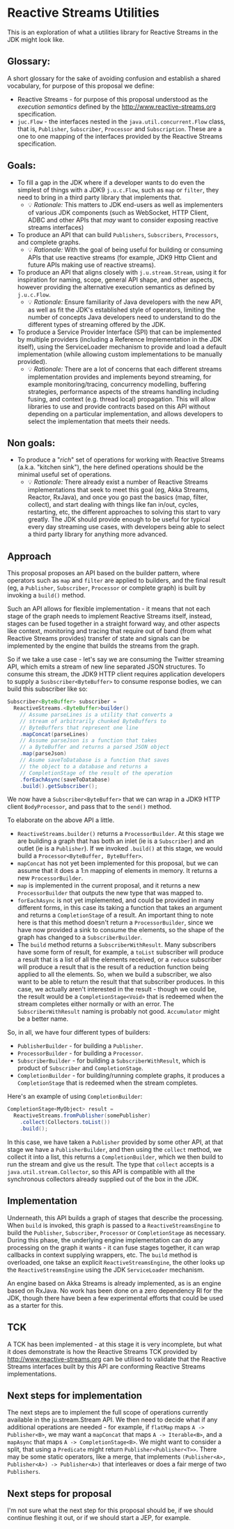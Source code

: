 # Reactive Streams Utilities

This is an exploration of what a utilities library for Reactive Streams in the JDK might look like.

## Glossary:

A short glossary for the sake of avoiding confusion and establish a shared vocabulary, for purpose of this proposal we define:

- Reactive Streams - for purpose of this proposal understood as the *execution semantics* defined by the http://www.reactive-streams.org specification.
- `juc.Flow` - the interfaces nested in the `java.util.concurrent.Flow` class, that is, `Publisher`, `Subscriber`, `Processor` and `Subscription`. These are a one to one mapping of the interfaces provided by the Reactive Streams specification.

## Goals:

* To fill a gap in the JDK where if a developer wants to do even the simplest of things with a JDK9 `j.u.c.Flow`, such as `map` or `filter`, they need to bring in a third party library that implements that.
  * :bulb: *Rationale:* This matters to JDK end-users as well as implementers of various JDK components (such as WebSocket, HTTP Client, ADBC and other APIs that *may* want to consider exposing reactive streams interfaces)
* To produce an API that can build `Publishers`, `Subscribers`, `Processors`, and complete graphs.
  * :bulb: *Rationale:* With the goal of being useful for building or consuming APIs that use reactive streams (for example, JDK9 Http Client and future APIs making use of reactive streams).
* To produce an API that aligns closely with `j.u.stream.Stream`, using it for inspiration for naming, scope, general API shape, and other aspects, however providing the alternative execution semantics as defined by `j.u.c.Flow`. 
  * :bulb: *Rationale:* Ensure familiarity of Java developers with the new API, as well as fit the JDK's established style of operators, limiting the number of concepts Java developers need to understand to do the different types of streaming offered by the JDK.
* To produce a Service Provider Interface (SPI) that can be implemented by multiple providers (including a Reference Implementation in the JDK itself), using the ServiceLoader mechanism to provide and load a default implementation (while allowing custom implementations to be manually provided). 
  * :bulb: *Rationale:* There are a lot of concerns that each different streams implementation provides and implements beyond streaming, for example monitoring/tracing, concurrency modelling, buffering strategies, performance aspects of the streams handling including fusing, and context (e.g. thread local) propagation. This will allow libraries to use and provide contracts based on this API without depending on a particular implementation, and allows developers to select the implementation that meets their needs.

## Non goals:

* To produce a "*rich*" set of operations for working with Reactive Streams (a.k.a. "kitchen sink"), the here defined operations should be the minimal useful set of operations. 
  * :bulb: *Rationale:* There already exist a number of Reactive Streams implementations that seek to meet this goal (eg, Akka Streams, Reactor, RxJava), and once you go past the basics (map, filter, collect), and start dealing with things like fan in/out, cycles, restarting, etc, the different approaches to solving this start to vary greatly. The JDK should provide enough to be useful for typical every day streaming use cases, with developers being able to select a third party library for anything more advanced.

## Approach

This proposal proposes an API based on the builder pattern, where operators such as `map` and `filter` are applied to builders, and the final result (eg, a `Publisher`, `Subscriber`, `Processor` or complete graph) is built by invoking a `build()` method.

Such an API allows for flexible implementation - it means that not each stage of the graph needs to implement Reactive Streams itself, instead, stages can be fused together in a straight forward way, and other aspects like context, monitoring and tracing that require out of band (from what Reactive Streams provides) transfer of state and signals can be implemented by the engine that builds the streams from the graph.

So if we take a use case - let's say we are consuming the Twitter streaming API, which emits a stream of new line separated JSON structures. To consume this stream, the JDK9 HTTP client requires application developers to supply a `Susbscriber<ByteBuffer>` to consume response bodies, we can build this subscriber like so:

```java
Subscriber<ByteBuffer> subscriber = 
  ReactiveStreams.<ByteBuffer>builder()
    // Assume parseLines is a utility that converts a
    // stream of arbitrarily chunked ByteBuffers to
    // ByteBuffers that represent one line
    .mapConcat(parseLines)
    // Assume parseJson is a function that takes
    // a ByteBuffer and returns a parsed JSON object
    .map(parseJson)
    // Asume saveToDatabase is a function that saves
    // the object to a database and returns a
    // CompletionStage of the result of the operation
    .forEachAsync(saveToDatabase)
    .build().getSubscriber();
```

We now have a `Subscriber<ByteBuffer>` that we can wrap in a JDK9 HTTP client `BodyProcessor`, and pass that to the `send()` method.

To elaborate on the above API a little.

* `ReactiveStreams.builder()` returns a `ProcessorBuilder`. At this stage we are building a graph that has both an inlet (ie is a `Subscriber`) and an outlet (ie is a `Publisher`). If we invoked `.build()` at this stage, we would build a `Processor<ByteBuffer, ByteBuffer>`.
* `mapConcat` has not yet been implemented for this proposal, but we can assume that it does a 1:n mapping of elements in memory. It returns a new `ProcessorBuilder`.
* `map` is implemented in the current proposal, and it returns a new `ProcessorBuilder` that outputs the new type that was mapped to.
* `forEachAsync` is not yet implemented, and could be provided in many different forms, in this case its taking a function that takes an argument and returns a `CompletionStage` of a result. An important thing to note here is that this method doesn't return a `ProcessorBuilder`, since we have now provided a sink to consume the elements, so the shape of the graph has changed to a `SubscriberBuilder`.
* The `build` method returns a `SubscriberWithResult`. Many subscribers have some form of result, for example, a `toList` subscriber will produce a result that is a list of all the elements received, or a `reduce` subscriber will produce a result that is the result of a reduction function being applied to all the elements. So, when we build a subscriber, we also want to be able to return the result that that subscriber produces. In this case, we actually aren't interested in the result - though we could be, the result would be a `CompletionStage<Void>` that is redeemed when the stream completes either normally or with an error. The `SubscriberWithResult` naming is probably not good. `Accumulator` might be a better name.

So, in all, we have four different types of builders:

* `PublisherBuilder` - for building a `Publisher`.
* `ProcessorBuilder` - for building a `Processor`.
* `SubscriberBuilder` - for building a `SubscriberWithResult`, which is product of `Subscriber` and `CompletionStage`.
* `CompletionBuilder` - for building/running complete graphs, it produces a `CompletionStage` that is redeemed when the stream completes.

Here's an example of using `CompletionBuilder`:

```java
CompletionStage<MyObject> result = 
  ReactiveStreams.fromPublisher(somePublisher)
    .collect(Collectors.toList())
    .build();
```

In this case, we have taken a `Publisher` provided by some other API, at that stage we have a `PublisherBuilder`, and then using the `collect` method, we collect it into a list, this returns a `CompletionBuilder`, which we then build to run the stream and give us the result. The type that `collect` accepts is a `java.util.stream.Collector`, so this API is compatible with all the synchronous collectors already supplied out of the box in the JDK.

## Implementation

Underneath, this API builds a graph of stages that describe the processing. When `build` is invoked, this graph is passed to a `ReactiveStreamsEngine` to build the `Publisher`, `Subscriber`, `Processor` or `CompletionStage` as necessary. During this phase, the underlying engine implementation can do any processing on the graph it wants - it can fuse stages together, it can wrap callbacks in context supplying wrappers, etc. The `build` method is overloaded, one takse an explicit `ReactiveStreamsEngine`, the other looks up the `ReactiveStreamsEngine` using the JDK `ServiceLoader` mechanism.

An engine based on Akka Streams is already implemented, as is an engine based on RxJava. No work has been done on a zero dependency RI for the JDK, though there have been a few experimental efforts that could be used as a starter for this.

## TCK

A TCK has been implemented - at this stage it is very incomplete, but what it does demonstrate is how the Reactive Streams TCK provided by http://www.reactive-streams.org can be utilised to validate that the Reactive Streams interfaces built by this API are conforming Reactive Streams implementations.

## Next steps for implementation

The next steps are to implement the full scope of operations currently available in the ju.stream.Stream API. We then need to decide what if any additional operations are needed - for example, if `flatMap` maps `A -> Publisher<B>`, we may want a `mapConcat` that maps `A -> Iterable<B>`, and a `mapAsync` that maps `A -> CompletionStage<B>`. We might want to consider a split, that using a `Predicate` might return `Publisher<Publisher<T>>`. There may be some static operators, like a merge, that implements `(Publisher<A>, Publisher<A>) -> Publisher<A>)` that interleaves or does a fair merge of two `Publishers`.

## Next steps for proposal

I'm not sure what the next step for this proposal should be, if we should continue fleshing it out, or if we should start a JEP, for example.
